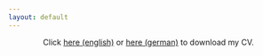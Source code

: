 ```yaml
---
layout: default
---
```


<center>
Click <a href="/assets/img/CV_Krause_2024_09_08.pdf">here (english)</a> or <a href="/assets/img/CV_Krause_2024_09_08_de.pdf">here (german)</a> to download my CV.
</center>